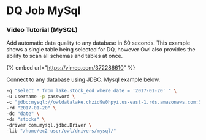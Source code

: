 # DQ Job MySql

### Video Tutorial \(MySQL\)

Add automatic data quality to any database in 60 seconds.  This example shows a single table being selected for DQ, however Owl also provides the ability to scan all schemas and tables at once.

{% embed url="https://vimeo.com/372286610" %}



Connect to any database using JDBC.  Mysql example below.  

```bash
-q "select * from lake.stock_eod where date = '2017-01-20' " \
-u username -p password \
-c "jdbc:mysql://owldatalake.chzid9w0hpyi.us-east-1.rds.amazonaws.com:3306" \
-rd "2017-01-20" \
-dc "date" \
-ds "stocks" \
-driver com.mysql.jdbc.Driver \
-lib "/home/ec2-user/owl/drivers/mysql/"
```

